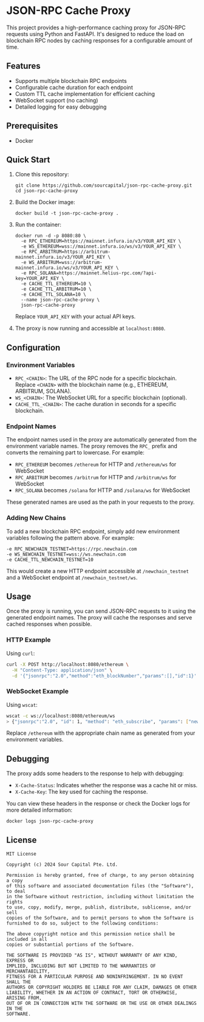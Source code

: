 # JSON-RPC Cache Proxy

This project provides a high-performance caching proxy for JSON-RPC requests using Python and FastAPI. It's designed to reduce the load on blockchain RPC nodes by caching responses for a configurable amount of time.

## Features

- Supports multiple blockchain RPC endpoints
- Configurable cache duration for each endpoint
- Custom TTL cache implementation for efficient caching
- WebSocket support (no caching)
- Detailed logging for easy debugging

## Prerequisites

- Docker

## Quick Start

1. Clone this repository:
   ```
   git clone https://github.com/sourcapital/json-rpc-cache-proxy.git
   cd json-rpc-cache-proxy
   ```

2. Build the Docker image:
   ```
   docker build -t json-rpc-cache-proxy .
   ```

3. Run the container:
   ```
   docker run -d -p 8080:80 \
     -e RPC_ETHEREUM=https://mainnet.infura.io/v3/YOUR_API_KEY \
     -e WS_ETHEREUM=wss://mainnet.infura.io/ws/v3/YOUR_API_KEY \
     -e RPC_ARBITRUM=https://arbitrum-mainnet.infura.io/v3/YOUR_API_KEY \
     -e WS_ARBITRUM=wss://arbitrum-mainnet.infura.io/ws/v3/YOUR_API_KEY \
     -e RPC_SOLANA=https://mainnet.helius-rpc.com/?api-key=YOUR_API_KEY \
     -e CACHE_TTL_ETHEREUM=10 \
     -e CACHE_TTL_ARBITRUM=10 \
     -e CACHE_TTL_SOLANA=10 \
     --name json-rpc-cache-proxy \
     json-rpc-cache-proxy
   ```

   Replace `YOUR_API_KEY` with your actual API keys.

4. The proxy is now running and accessible at `localhost:8080`.

## Configuration

### Environment Variables

- `RPC_<CHAIN>`: The URL of the RPC node for a specific blockchain. Replace `<CHAIN>` with the blockchain name (e.g., ETHEREUM, ARBITRUM, SOLANA).
- `WS_<CHAIN>`: The WebSocket URL for a specific blockchain (optional).
- `CACHE_TTL_<CHAIN>`: The cache duration in seconds for a specific blockchain.

### Endpoint Names

The endpoint names used in the proxy are automatically generated from the environment variable names. The proxy removes the `RPC_` prefix and converts the remaining part to lowercase. For example:

- `RPC_ETHEREUM` becomes `/ethereum` for HTTP and `/ethereum/ws` for WebSocket
- `RPC_ARBITRUM` becomes `/arbitrum` for HTTP and `/arbitrum/ws` for WebSocket
- `RPC_SOLANA` becomes `/solana` for HTTP and `/solana/ws` for WebSocket

These generated names are used as the path in your requests to the proxy.

### Adding New Chains

To add a new blockchain RPC endpoint, simply add new environment variables following the pattern above. For example:

```
-e RPC_NEWCHAIN_TESTNET=https://rpc.newchain.com
-e WS_NEWCHAIN_TESTNET=wss://ws.newchain.com
-e CACHE_TTL_NEWCHAIN_TESTNET=10
```

This would create a new HTTP endpoint accessible at `/newchain_testnet` and a WebSocket endpoint at `/newchain_testnet/ws`.

## Usage

Once the proxy is running, you can send JSON-RPC requests to it using the generated endpoint names. The proxy will cache the responses and serve cached responses when possible.

### HTTP Example

Using `curl`:

```bash
curl -X POST http://localhost:8080/ethereum \
  -H "Content-Type: application/json" \
  -d '{"jsonrpc":"2.0","method":"eth_blockNumber","params":[],"id":1}'
```

### WebSocket Example

Using `wscat`:

```bash
wscat -c ws://localhost:8080/ethereum/ws
> {"jsonrpc":"2.0", "id": 1, "method": "eth_subscribe", "params": ["newHeads"]}
```

Replace `/ethereum` with the appropriate chain name as generated from your environment variables.

## Debugging

The proxy adds some headers to the response to help with debugging:

- `X-Cache-Status`: Indicates whether the response was a cache hit or miss.
- `X-Cache-Key`: The key used for caching the response.

You can view these headers in the response or check the Docker logs for more detailed information:

```
docker logs json-rpc-cache-proxy
```

## License

```
MIT License

Copyright (c) 2024 Sour Capital Pte. Ltd.

Permission is hereby granted, free of charge, to any person obtaining a copy
of this software and associated documentation files (the "Software"), to deal
in the Software without restriction, including without limitation the rights
to use, copy, modify, merge, publish, distribute, sublicense, and/or sell
copies of the Software, and to permit persons to whom the Software is
furnished to do so, subject to the following conditions:

The above copyright notice and this permission notice shall be included in all
copies or substantial portions of the Software.

THE SOFTWARE IS PROVIDED "AS IS", WITHOUT WARRANTY OF ANY KIND, EXPRESS OR
IMPLIED, INCLUDING BUT NOT LIMITED TO THE WARRANTIES OF MERCHANTABILITY,
FITNESS FOR A PARTICULAR PURPOSE AND NONINFRINGEMENT. IN NO EVENT SHALL THE
AUTHORS OR COPYRIGHT HOLDERS BE LIABLE FOR ANY CLAIM, DAMAGES OR OTHER
LIABILITY, WHETHER IN AN ACTION OF CONTRACT, TORT OR OTHERWISE, ARISING FROM,
OUT OF OR IN CONNECTION WITH THE SOFTWARE OR THE USE OR OTHER DEALINGS IN THE
SOFTWARE.
```
